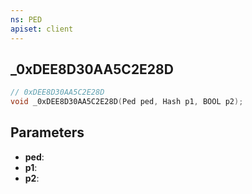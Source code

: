 ```yaml
---
ns: PED
apiset: client
---
```

## _0xDEE8D30AA5C2E28D

```c
// 0xDEE8D30AA5C2E28D
void _0xDEE8D30AA5C2E28D(Ped ped, Hash p1, BOOL p2);
```


## Parameters
* **ped**:
* **p1**:
* **p2**: